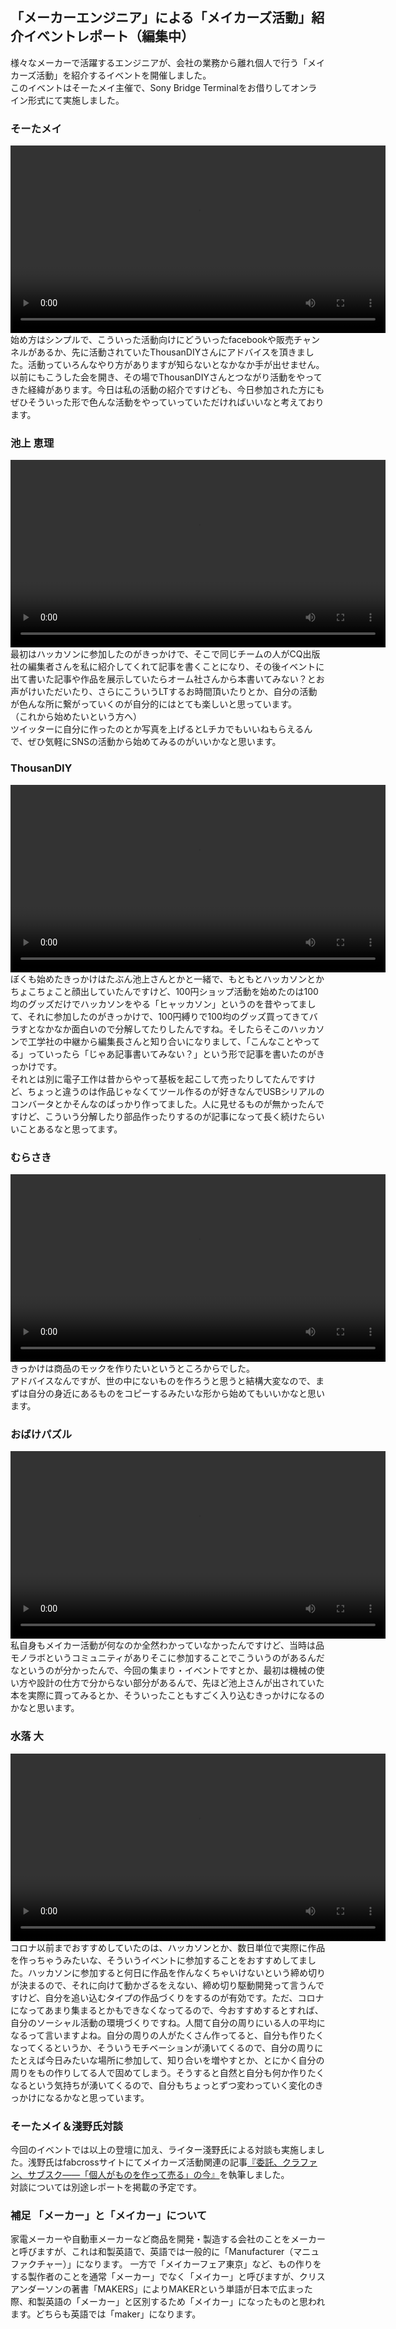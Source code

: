 ## 「メーカーエンジニア」による「メイカーズ活動」紹介イベントレポート（編集中）
様々なメーカーで活躍するエンジニアが、会社の業務から離れ個人で行う「メイカーズ活動」を紹介するイベントを開催しました。  
このイベントはそーたメイ主催で、Sony Bridge Terminalをお借りしてオンライン形式にて実施しました。
  
### そーたメイ
<video src="https://sohtamei.github.io/docs/images/sohtamei.mp4" height="300" controls></video>  
始め方はシンプルで、こういった活動向けにどういったfacebookや販売チャンネルがあるか、先に活動されていたThousanDIYさんにアドバイスを頂きました。活動っていろんなやり方がありますが知らないとなかなか手が出せません。以前にもこうした会を開き、その場でThousanDIYさんとつながり活動をやってきた経緯があります。今日は私の活動の紹介ですけども、今日参加された方にもぜひそういった形で色んな活動をやっていっていただければいいなと考えております。

### 池上 恵理
<video src="https://sohtamei.github.io/docs/images/ikegamiEri2.mp4" height="300" controls></video>  
最初はハッカソンに参加したのがきっかけで、そこで同じチームの人がCQ出版社の編集者さんを私に紹介してくれて記事を書くことになり、その後イベントに出て書いた記事や作品を展示していたらオーム社さんから本書いてみない？とお声がけいただいたり、さらにこういうLTするお時間頂いたりとか、自分の活動が色んな所に繋がっていくのが自分的にはとても楽しいと思っています。  
（これから始めたいという方へ）  
ツイッターに自分に作ったのとか写真を上げるとLチカでもいいねもらえるんで、ぜひ気軽にSNSの活動から始めてみるのがいいかなと思います。

### ThousanDIY
<video src="https://sohtamei.github.io/docs/images/ThousanDIY2s.mp4" height="300" controls></video>  
ぼくも始めたきっかけはたぶん池上さんとかと一緒で、もともとハッカソンとかちょこちょこと顔出していたんですけど、100円ショップ活動を始めたのは100均のグッズだけでハッカソンをやる「ヒャッカソン」というのを昔やってまして、それに参加したのがきっかけで、100円縛りで100均のグッズ買ってきてバラすとなかなか面白いので分解してたりしたんですね。そしたらそこのハッカソンで工学社の中継から編集長さんと知り合いになりまして、「こんなことやってる」っていったら「じゃあ記事書いてみない？」という形で記事を書いたのがきっかけです。  
それとは別に電子工作は昔からやって基板を起こして売ったりしてたんですけど、ちょっと違うのは作品じゃなくてツール作るのが好きなんでUSBシリアルのコンバータとかそんなのばっかり作ってました。人に見せるものが無かったんですけど、こういう分解したり部品作ったりするのが記事になって長く続けたらいいことあるなと思ってます。

### むらさき
<video src="https://sohtamei.github.io/docs/images/murasaki.mp4" height="300" controls></video>  
きっかけは商品のモックを作りたいというところからでした。  
アドバイスなんですが、世の中にないものを作ろうと思うと結構大変なので、まずは自分の身近にあるものをコピーするみたいな形から始めてもいいかなと思います。

### おばけパズル
<video src="https://sohtamei.github.io/docs/images/obakePuzzle.mp4" height="300" controls></video>  
私自身もメイカー活動が何なのか全然わかっていなかったんですけど、当時は品モノラボというコミュニティがありそこに参加することでこういうのがあるんだなというのが分かったんで、今回の集まり・イベントですとか、最初は機械の使い方や設計の仕方で分からない部分があるんで、先ほど池上さんが出されていた本を実際に買ってみるとか、そういったこともすごく入り込むきっかけになるのかなと思います。

### 水落 大
<video src="https://sohtamei.github.io/docs/images/mizuochiMasaru2.mp4" height="300" controls></video>  
コロナ以前までおすすめしていたのは、ハッカソンとか、数日単位で実際に作品を作っちゃうみたいな、そういうイベントに参加することをおすすめしてました。ハッカソンに参加すると何日に作品を作んなくちゃいけないという締め切りが決まるので、それに向けて動かざるをえない、締め切り駆動開発って言うんですけど、自分を追い込むタイプの作品づくりをするのが有効です。ただ、コロナになってあまり集まるとかもできなくなってるので、今おすすめするとすれば、自分のソーシャル活動の環境づくりですね。人間て自分の周りにいる人の平均になるって言いますよね。自分の周りの人がたくさん作ってると、自分も作りたくなってくるというか、そういうモチベーションが湧いてくるので、自分の周りにたとえば今日みたいな場所に参加して、知り合いを増やすとか、とにかく自分の周りをもの作りしてる人で固めてしまう。そうすると自然と自分も何か作りたくなるという気持ちが湧いてくるので、自分もちょっとずつ変わっていく変化のきっかけになるかなと思っています。

### そーたメイ＆淺野氏対談
今回のイベントでは以上の登壇に加え、ライター淺野氏による対談も実施しました。浅野氏はfabcrossサイトにてメイカーズ活動関連の記事[『委託、クラファン、サブスク——「個人がものを作って売る」の今』](https://fabcross.jp/topics/special/20220202_zadankai_2022.html)を執筆しました。  
対談については別途レポートを掲載の予定です。  


### 補足 「メーカー」と「メイカー」について
家電メーカーや自動車メーカーなど商品を開発・製造する会社のことをメーカーと呼びますが、これは和製英語で、英語では一般的に「Manufacturer（マニュファクチャー）」になります。
一方で「メイカーフェア東京」など、もの作りをする製作者のことを通常「メーカー」でなく「メイカー」と呼びますが、クリスアンダーソンの著書「MAKERS」によりMAKERという単語が日本で広まった際、和製英語の「メーカー」と区別するため「メイカー」になったものと思われます。どちらも英語では「maker」になります。
